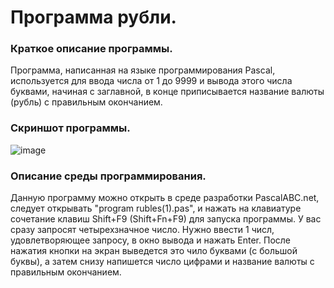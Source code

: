 # Программа рубли.
### Краткое описание программы.
Программа, написанная на языке программирования Pascal, используется для ввода числа от 1 до 9999 и вывода этого числа буквами, начиная с заглавной, в конце приписывается название валюты (рубль) с правильным окончанием.
### Скриншот программы.
![image](https://user-images.githubusercontent.com/90241550/139525250-59f428c6-f3eb-4b7a-b2c6-4823e6ef11ee.png)
### Описание среды программирования.
Данную программу можно открыть в среде разработки PascalABC.net, следует открывать "program rubles(1).pas", и нажать на клавиатуре сочетание клавиш Shift+F9 (Shift+Fn+F9) для запуска программы. У вас сразу запросят четырехзначное число. Нужно ввести 1 числ, удовлетворяющее запросу, в окно вывода и нажать Enter. После нажатия кнопки на экран выведется это чило буквами (с большой буквы), а затем снизу напишется число цифрами и название валюты с правильным окончанием.
